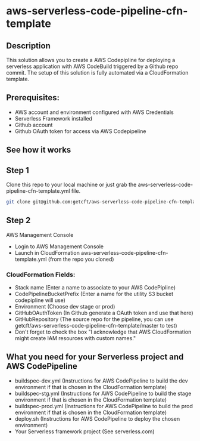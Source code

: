 # aws-serverless-code-pipeline-cfn-template

## Description

This solution allows you to create a AWS Codepipline for deploying a serverless application with AWS CodeBuild triggered by a Github repo commit. The setup of this solution is fully automated via a CloudFormation template.

## Prerequisites:

* AWS account and environment configured with AWS Credentials
* Serverless Framework installed
* Github account
* Github OAuth token for access via AWS Codepipeline

## See how it works

## Step 1
Clone this repo to your local machine or just grab the aws-serverless-code-pipeline-cfn-template.yml file.

```bash
git clone git@github.com:getcft/aws-serverless-code-pipeline-cfn-template.git
```

## Step 2
AWS Management Console

* Login to AWS Management Console
* Launch in CloudFormation aws-serverless-code-pipeline-cfn-template.yml (from the repo you cloned)

### CloudFormation Fields:

* Stack name (Enter a name to associate to your AWS CodePipline)
* CodePipelineBucketPrefix (Enter a name for the utility S3 bucket codepipline will use)
* Environment (Choose dev stage or prod)
* GitHubOAuthToken (In Github generate a OAuth token and use that here)
* GitHubRepository (The source repo for the pipeline, you can use getcft/aws-serverless-code-pipeline-cfn-template/master to test)
* Don't forget to check the box "I acknowledge that AWS CloudFormation might create IAM resources with custom names."

## What you need for your Serverless project and AWS CodePipeline

* buildspec-dev.yml (Instructions for AWS CodePipeline to build the dev environment if that is chosen in the CloudFormation template)
* buildspec-stg.yml (Instructions for AWS CodePipeline to build the stage environment if that is chosen in the CloudFormation template)
* buildspec-prod.yml (Instructions for AWS CodePipeline to build the prod environment if that is chosen in the CloudFormation template)
* deploy.sh (Instructions for AWS CodePipeline to deploy the chosen environment)
* Your Serverless framework project (See serverless.com)
